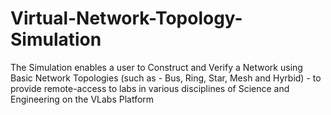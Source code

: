 # Virtual-Network-Topology-Simulation
The Simulation enables a user to Construct and Verify a Network using Basic Network Topologies (such as - Bus, Ring, Star, Mesh and Hyrbid) - to provide remote-access to labs in various disciplines of Science and Engineering on the VLabs Platform
